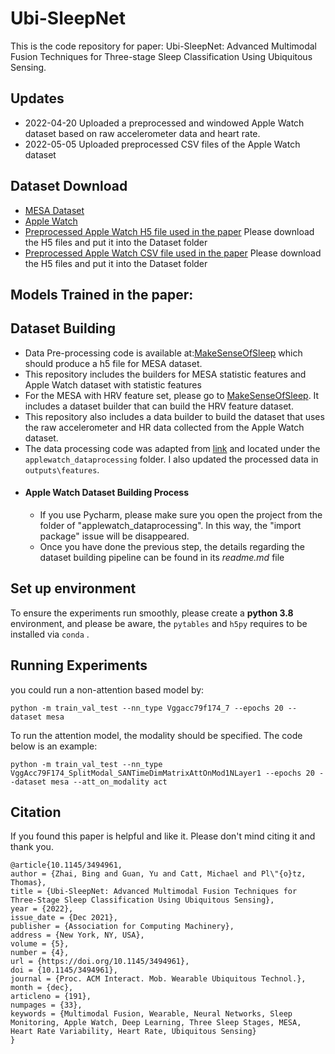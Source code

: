 # Ubi-SleepNet
This is the code repository for paper: Ubi-SleepNet: Advanced Multimodal Fusion Techniques for
Three-stage Sleep Classification Using Ubiquitous Sensing.
## Updates
* 2022-04-20 Uploaded a preprocessed and windowed Apple Watch dataset based on raw accelerometer data and heart rate.
* 2022-05-05 Uploaded preprocessed CSV files of the Apple Watch dataset
## Dataset Download
* [MESA Dataset](https://sleepdata.org/datasets/mesa)
* [Apple Watch](https://physionet.org/content/sleep-accel/1.0.0/heart_rate/)
* [Preprocessed Apple Watch H5 file used in the paper](https://drive.google.com/drive/folders/1GDPVpUZMes8FZz1fieGQt0eYBEiakUke?usp=sharing) Please download the H5 files and put it into the Dataset folder
* [Preprocessed Apple Watch CSV file used in the paper](https://drive.google.com/drive/folders/1nZ3Bu0P6z_7jM-eFiNTvDmNtshMOzhZC?usp=sharing) Please download the H5 files and put it into the Dataset folder
## Models Trained in the paper:


## Dataset Building
* Data Pre-processing code is available at:[MakeSenseOfSleep](https://github.com/bzhai/multimodal_sleep_stage_benchmark) which should produce a h5 file for MESA dataset.
* This repository includes the builders for MESA statistic features and Apple Watch dataset with statistic features
* For the MESA with HRV feature set, please go to [MakeSenseOfSleep](https://github.com/bzhai/multimodal_sleep_stage_benchmark). It includes a dataset builder that can build the HRV feature dataset.
* This repository also includes a data builder to build the dataset that uses the raw accelerometer
and HR data collected from the Apple Watch dataset.
* The data processing code was adapted from [link](https://github.com/ojwalch/sleep_classifiers.git) and located under the `applewatch_dataprocessing` folder. I also updated the processed data in `outputs\features`.
* #### Apple Watch Dataset Building Process
    * If you use Pycharm, please make sure you open the project from the folder of "applewatch_dataprocessing". In this way, the "import package" issue will be disappeared.
    * Once you have done the previous step, the details regarding the dataset building pipeline can be found in its _readme.md_ file

## Set up environment
To ensure the experiments run smoothly, please create a **python 3.8** environment, and please be aware, the `pytables` and `h5py` requires to be installed via `conda` .

## Running Experiments
you could run a non-attention based model by:

    python -m train_val_test --nn_type Vggacc79f174_7 --epochs 20 --dataset mesa

To run the attention model, the modality should be specified. The code below is an example:

    python -m train_val_test --nn_type VggAcc79F174_SplitModal_SANTimeDimMatrixAttOnMod1NLayer1 --epochs 20 --dataset mesa --att_on_modality act

## Citation
If you found this paper is helpful and like it. Please don't mind citing it and thank you.
```
@article{10.1145/3494961,
author = {Zhai, Bing and Guan, Yu and Catt, Michael and Pl\"{o}tz, Thomas},
title = {Ubi-SleepNet: Advanced Multimodal Fusion Techniques for Three-Stage Sleep Classification Using Ubiquitous Sensing},
year = {2022},
issue_date = {Dec 2021},
publisher = {Association for Computing Machinery},
address = {New York, NY, USA},
volume = {5},
number = {4},
url = {https://doi.org/10.1145/3494961},
doi = {10.1145/3494961},
journal = {Proc. ACM Interact. Mob. Wearable Ubiquitous Technol.},
month = {dec},
articleno = {191},
numpages = {33},
keywords = {Multimodal Fusion, Wearable, Neural Networks, Sleep Monitoring, Apple Watch, Deep Learning, Three Sleep Stages, MESA, Heart Rate Variability, Heart Rate, Ubiquitous Sensing}
}

```
